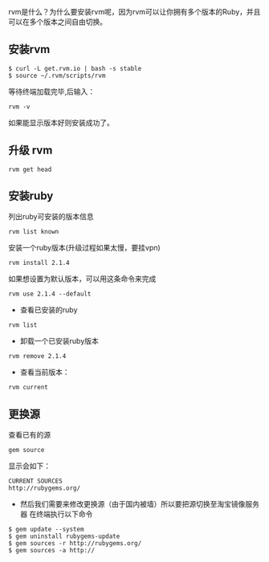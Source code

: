rvm是什么？为什么要安装rvm呢，因为rvm可以让你拥有多个版本的Ruby，并且可以在多个版本之间自由切换。

## 安装rvm

```
$ curl -L get.rvm.io | bash -s stable
$ source ~/.rvm/scripts/rvm
```

等待终端加载完毕,后输入：

```
rvm -v
```
如果能显示版本好则安装成功了。

## 升级 rvm

`rvm get head`

## 安装ruby

列出ruby可安装的版本信息

```
rvm list known
```

安装一个ruby版本(升级过程如果太慢，要挂vpn)

```
rvm install 2.1.4
```

如果想设置为默认版本，可以用这条命令来完成

```
rvm use 2.1.4 --default
```

* 查看已安装的ruby

```
rvm list
```

* 卸载一个已安装ruby版本

```
rvm remove 2.1.4
```
* 查看当前版本：

```
rvm current
```

## 更换源

查看已有的源

```
gem source
```

显示会如下：

```
CURRENT SOURCES
http://rubygems.org/
```

* 然后我们需要来修改更换源（由于国内被墙）所以要把源切换至淘宝镜像服务器 在终端执行以下命令

```
$ gem update --system
$ gem uninstall rubygems-update
$ gem sources -r http://rubygems.org/
$ gem sources -a http://
```
